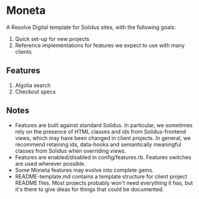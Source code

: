 # Moneta
A Resolve Digital template for Solidus sites, with the following goals:
1. Quick set-up for new projects
2. Reference implementations for features we expect to use with many clients

## Features
1. Algolia search
2. Checkout specs

## Notes
- Features are built against standard Solidus. In particular, we sometimes rely on the presence of HTML classes and ids from Solidus-frontend views, which may have been changed in client projects. In general, we recommend retaining ids, data-hooks and semantically meaningful classes from Solidus when overriding views.
- Features are enabled/disabled in config/features.rb. Features switches are used wherever possible.
- Some Moneta features may evolve into complete gems.
- README-template.md contains a template structure for client project README files. Most projects probably won't need everything it has, but it's there to give dieas for things that could be documented.
